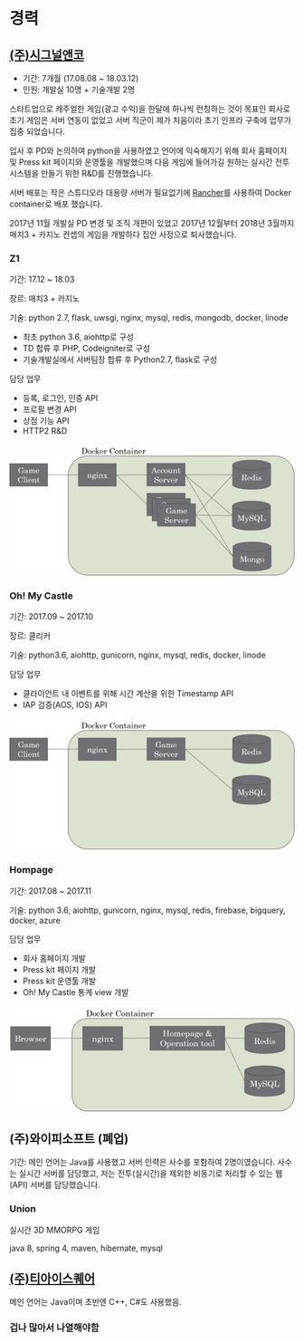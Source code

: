 # 경력
## [(주)시그널앤코](http://signalnco.com/)
* 기간: 7개월 (17.08.08 ~ 18.03.12)
* 인원: 개발실 10명 + 기술개발 2명

스타트업으로 캐주얼한 게임(광고 수익)을 한달에 하나씩 런칭하는 것이 목표인 회사로 초기 게임은 서버 연동이 없었고 서버 직군이 제가 처음이라 초기 인프라 구축에 업무가 집중 되었습니다.

입사 후 PD와 논의하여 python을 사용하였고 언어에 익숙해지기 위해 회사 홈페이지 및 Press kit 페이지와 운영툴을 개발했으며
다음 게임에 들어가길 원하는 실시간 전투 시스템을 만들기 위한 R&D를 진행했습니다.

서버 배포는 작은 스튜디오라 대용량 서버가 필요없기에 [Rancher](https://rancher.com/)를 사용하여 Docker container로 배포 했습니다.

2017년 11월 개발실 PD 변경 및 조직 개편이 있었고 2017년 12월부터 2018년 3월까지 매치3 + 카지노 컨셉의 게임을 개발하다 집안 사정으로 퇴사했습니다.

### Z1
기간: 17.12 ~ 18.03

장르: 매치3 + 카지노

기술: python 2.7, flask, uwsgi, nginx, mysql, redis, mongodb, docker, linode
* 최초 python 3.6, aiohttp로 구성
* TD 합류 후 PHP, Codeigniter로 구성
* 기술개발실에서 서버팀장 합류 후 Python2.7, flask로 구성
 
담당 업무
* 등록, 로그인, 인증 API
* 프로필 변경 API
* 상점 기능 API
* HTTP2 R&D
 
![서버 구성](/images/z1.png)

### Oh! My Castle
기간: 2017.09 ~ 2017.10

장르: 클리커

기술: python3.6, aiohttp, gunicorn, nginx, mysql, redis, docker, linode

담당 업무
* 클라이언트 내 이벤트를 위해 시간 계산을 위한 Timestamp API
* IAP 검증(AOS, IOS) API
 
![서버 구성](/images/castle.png)

### Hompage
기간: 2017.08 ~ 2017.11

기술: python 3.6, aiohttp, gunicorn, nginx, mysql, redis, firebase, bigquery, docker, azure

담당 업무
* 회사 홈페이지 개발
* Press kit 페이지 개발
* Press kit 운영툴 개발
* Oh! My Castle 통계 view 개발
  
![서버 구성](/images/homepage.png)

## (주)와이피소프트 (폐업)
기간:
메인 언어는 Java를 사용했고 서버 인력은 사수를 포함하여 2명이였습니다.
사수는 실시간 서버를 담당했고, 저는 전투(실시간)을 제외한 비동기로 처리할 수 있는 웹(API) 서버를 담당했습니다.

### Union
실시간 3D MMORPG 게임

java 8, spring 4, maven, hibernate, mysql

## [(주)티아이스퀘어](http://tisquare.com/)
메인 언어는 Java이며 초반엔 C++, C#도 사용했음.
### 겁나 많아서 나열해야함
